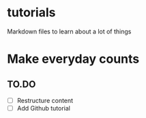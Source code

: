 # tutorials
Markdown files to learn about a lot of things

# Make everyday counts

## TO.DO
 - [ ] Restructure content
 - [ ] Add Github tutorial
